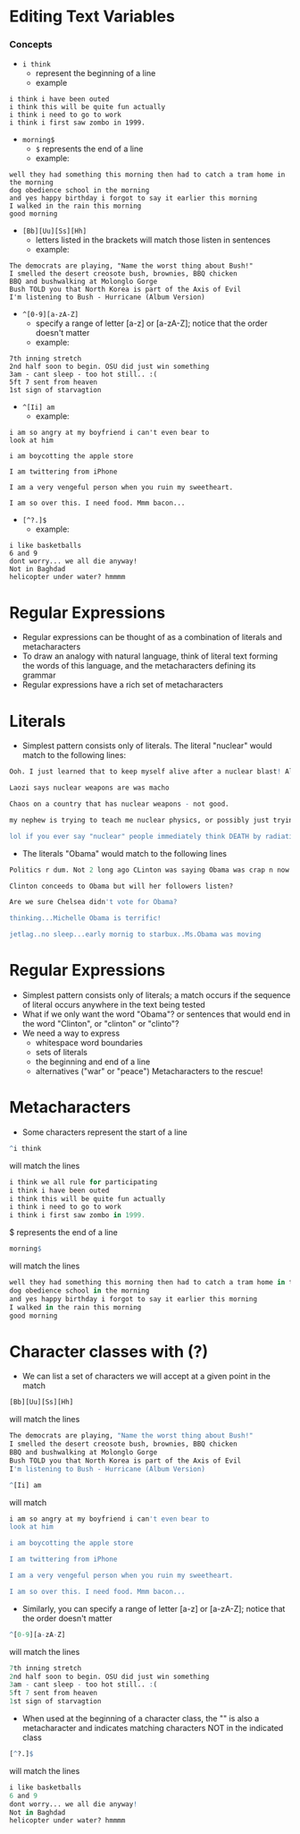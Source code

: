 # Editing Text Variables
### Concepts
- ``` i think ```
  - represent the beginning of a line
  - example
```i think we all rule for participating
i think i have been outed
i think this will be quite fun actually
i think i need to go to work
i think i first saw zombo in 1999.
```

- ``` morning$ ```
  - ``` $ ``` represents the end of a line
  - example:
```
well they had something this morning then had to catch a tram home in the morning
dog obedience school in the morning
and yes happy birthday i forgot to say it earlier this morning
I walked in the rain this morning
good morning
```

- ``` [Bb][Uu][Ss][Hh] ```
  - letters listed in the brackets will match those listen in sentences
  - example:
```
The democrats are playing, "Name the worst thing about Bush!" 
I smelled the desert creosote bush, brownies, BBQ chicken
BBQ and bushwalking at Molonglo Gorge
Bush TOLD you that North Korea is part of the Axis of Evil
I'm listening to Bush - Hurricane (Album Version)
```

- ``` ^[0-9][a-zA-Z] ```
  - specify a range of letter [a-z] or [a-zA-Z]; notice that the order doesn't matter
  - example:
```
7th inning stretch
2nd half soon to begin. OSU did just win something
3am - cant sleep - too hot still.. :(
5ft 7 sent from heaven
1st sign of starvagtion
```

- ``` ^[Ii] am ```
  - example:
```
i am so angry at my boyfriend i can't even bear to 
look at him

i am boycotting the apple store

I am twittering from iPhone

I am a very vengeful person when you ruin my sweetheart.

I am so over this. I need food. Mmm bacon...
```

- ``` [^?.]$ ```
  - example:
```
i like basketballs
6 and 9
dont worry... we all die anyway!
Not in Baghdad
helicopter under water? hmmmm
```

# Regular Expressions
- Regular expressions can be thought of as a combination of literals and metacharacters
- To draw an analogy with natural language, think of literal text forming the words of this language, and the metacharacters defining its grammar
- Regular expressions have a rich set of metacharacters

# Literals 
- Simplest pattern consists only of literals. The literal "nuclear" would match to the following lines:
```R
Ooh. I just learned that to keep myself alive after a nuclear blast! All I have to do is milk some rats then drink the milk. Awesome. :}

Laozi says nuclear weapons are was macho

Chaos on a country that has nuclear weapons - not good.

my nephew is trying to teach me nuclear physics, or possibly just trying to show me how smart he is so I'll be proud of him [which I am].

lol if you ever say "nuclear" people immediately think DEATH by radiation LOL
```

- The literals "Obama" would match to the following lines
```R
Politics r dum. Not 2 long ago CLinton was saying Obama was crap n now she sez vote 4 him n unite? WTF Screw em both + Mcain. Go Ron Paul

Clinton conceeds to Obama but will her followers listen?

Are we sure Chelsea didn't vote for Obama?

thinking...Michelle Obama is terrific!

jetlag..no sleep...early mornig to starbux..Ms.Obama was moving
```

# Regular Expressions
- Simplest pattern consists only of literals; a match occurs if the sequence of literal occurs anywhere in the text being tested
- What if we only want the word "Obama"? or sentences that would end in the word "Clinton", or "clinton" or "clinto"?
- We need a way to express
  - whitespace word boundaries
  - sets of literals
  - the beginning and end of a line
  - alternatives ("war" or "peace") Metacharacters to the rescue!

# Metacharacters
- Some characters represent the start of a line
```R
^i think
```
will match the lines
```R
i think we all rule for participating
i think i have been outed
i think this will be quite fun actually
i think i need to go to work
i think i first saw zombo in 1999.
```
$ represents the end of a line
```R
morning$
```
will match the lines
```R
well they had something this morning then had to catch a tram home in the morning
dog obedience school in the morning
and yes happy birthday i forgot to say it earlier this morning
I walked in the rain this morning
good morning
```

# Character classes with (?)
- We can list a set of characters we will accept at a given point in the match
```R
[Bb][Uu][Ss][Hh]
```
will match the lines
```R
The democrats are playing, "Name the worst thing about Bush!" 
I smelled the desert creosote bush, brownies, BBQ chicken
BBQ and bushwalking at Molonglo Gorge
Bush TOLD you that North Korea is part of the Axis of Evil
I'm listening to Bush - Hurricane (Album Version)
```

```R
^[Ii] am
```
will match
```R
i am so angry at my boyfriend i can't even bear to 
look at him

i am boycotting the apple store

I am twittering from iPhone

I am a very vengeful person when you ruin my sweetheart.

I am so over this. I need food. Mmm bacon...
```
- Similarly, you can specify a range of letter [a-z] or [a-zA-Z]; notice that the order doesn't matter
```R
^[0-9][a-zA-Z]
```
will match the lines
```R
7th inning stretch
2nd half soon to begin. OSU did just win something
3am - cant sleep - too hot still.. :(
5ft 7 sent from heaven
1st sign of starvagtion
```
- When used at the beginning of a character class, the "" is also a metacharacter and indicates matching characters NOT in the indicated class
```R
[^?.]$
```
will match the lines
```R
i like basketballs
6 and 9
dont worry... we all die anyway!
Not in Baghdad
helicopter under water? hmmmm
```
